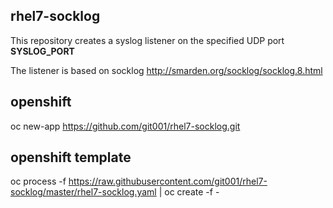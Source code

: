 ## rhel7-socklog

This repository creates a syslog listener on the specified UDP port **SYSLOG_PORT**

The listener is based on socklog http://smarden.org/socklog/socklog.8.html

## openshift

oc new-app https://github.com/git001/rhel7-socklog.git

## openshift template

oc process -f https://raw.githubusercontent.com/git001/rhel7-socklog/master/rhel7-socklog.yaml | oc create -f -